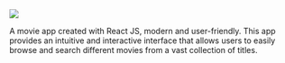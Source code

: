 <img src="https://i.postimg.cc/QMDSfjVw/image.png">

A movie app created with React JS, modern and user-friendly. This app provides an intuitive and interactive interface that allows users to easily browse and search different movies from a vast collection of titles.
